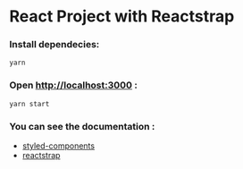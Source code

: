 # React Project with Reactstrap

### Install dependecies:

```
yarn
```
### Open [http://localhost:3000](http://localhost:3000) :

```
yarn start
```

### You can see the documentation :
* [styled-components](https://www.styled-components.com/)
* [reactstrap](https://reactstrap.github.io/)
